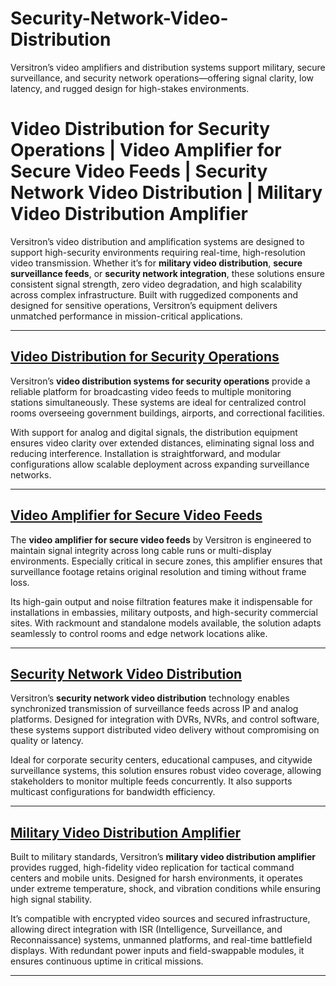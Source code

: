 # Security-Network-Video-Distribution
Versitron’s video amplifiers and distribution systems support military, secure surveillance, and security network operations—offering signal clarity, low latency, and rugged design for high-stakes environments.

# Video Distribution for Security Operations | Video Amplifier for Secure Video Feeds | Security Network Video Distribution | Military Video Distribution Amplifier

Versitron’s video distribution and amplification systems are designed to support high-security environments requiring real-time, high-resolution video transmission. Whether it’s for **military video distribution**, **secure surveillance feeds**, or **security network integration**, these solutions ensure consistent signal strength, zero video degradation, and high scalability across complex infrastructure. Built with ruggedized components and designed for sensitive operations, Versitron’s equipment delivers unmatched performance in mission-critical applications.

---

## [Video Distribution for Security Operations](https://www.versitron.com/products/vdahdsdi1632-video-distribution-amplifiers-model-hdsdi)
Versitron’s **video distribution systems for security operations** provide a reliable platform for broadcasting video feeds to multiple monitoring stations simultaneously. These systems are ideal for centralized control rooms overseeing government buildings, airports, and correctional facilities.

With support for analog and digital signals, the distribution equipment ensures video clarity over extended distances, eliminating signal loss and reducing interference. Installation is straightforward, and modular configurations allow scalable deployment across expanding surveillance networks.

---

## [Video Amplifier for Secure Video Feeds](https://www.versitron.com/products/video-distribution-amplifier-analog-hd-interface-16-video-inputs-32-video-outputs)
The **video amplifier for secure video feeds** by Versitron is engineered to maintain signal integrity across long cable runs or multi-display environments. Especially critical in secure zones, this amplifier ensures that surveillance footage retains original resolution and timing without frame loss.

Its high-gain output and noise filtration features make it indispensable for installations in embassies, military outposts, and high-security commercial sites. With rackmount and standalone models available, the solution adapts seamlessly to control rooms and edge network locations alike.

---

## [Security Network Video Distribution](https://www.versitron.com/products/vdau1648-video-distribution-amplifiers-model-vdau1648)
Versitron’s **security network video distribution** technology enables synchronized transmission of surveillance feeds across IP and analog platforms. Designed for integration with DVRs, NVRs, and control software, these systems support distributed video delivery without compromising on quality or latency.

Ideal for corporate security centers, educational campuses, and citywide surveillance systems, this solution ensures robust video coverage, allowing stakeholders to monitor multiple feeds concurrently. It also supports multicast configurations for bandwidth efficiency.

---

## [Military Video Distribution Amplifier](https://www.versitron.com/products/vdau1664-video-distribution-amplifiers-model-vdau1664)
Built to military standards, Versitron’s **military video distribution amplifier** provides rugged, high-fidelity video replication for tactical command centers and mobile units. Designed for harsh environments, it operates under extreme temperature, shock, and vibration conditions while ensuring high signal stability.

It’s compatible with encrypted video sources and secured infrastructure, allowing direct integration with ISR (Intelligence, Surveillance, and Reconnaissance) systems, unmanned platforms, and real-time battlefield displays. With redundant power inputs and field-swappable modules, it ensures continuous uptime in critical missions.

---


